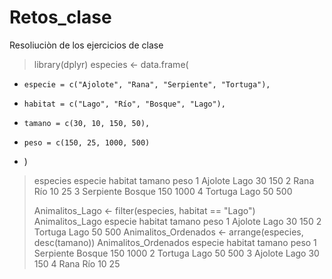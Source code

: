 # Retos_clase
Resoliuciòn de los ejercicios de clase
> library(dplyr)
> especies <- data.frame(
+     especie = c("Ajolote", "Rana", "Serpiente", "Tortuga"),
+     habitat = c("Lago", "Río", "Bosque", "Lago"),
+     tamano = c(30, 10, 150, 50),
+     peso = c(150, 25, 1000, 500)
+ )
> 
> especies 
    especie habitat tamano peso
1   Ajolote    Lago     30  150
2      Rana     Río     10   25
3 Serpiente  Bosque    150 1000
4   Tortuga    Lago     50  500
> 
> Animalitos_Lago <- filter(especies, habitat == "Lago")
> Animalitos_Lago
  especie habitat tamano peso
1 Ajolote    Lago     30  150
2 Tortuga    Lago     50  500
> Animalitos_Ordenados <- arrange(especies, desc(tamano))
> Animalitos_Ordenados
    especie habitat tamano peso
1 Serpiente  Bosque    150 1000
2   Tortuga    Lago     50  500
3   Ajolote    Lago     30  150
4      Rana     Río     10   25
> 
